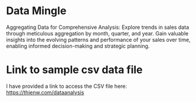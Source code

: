 # Data Mingle
Aggregating Data for Comprehensive Analysis: Explore trends in sales data through meticulous aggregation by month, quarter, and year. Gain valuable insights into the evolving patterns and performance of your sales over time, enabling informed decision-making and strategic planning.

# Link to sample csv data file
I have provided a link to access the CSV file here: 
https://thienw.com/dataanalysis

